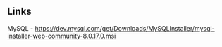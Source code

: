 
## Links
MySQL - https://dev.mysql.com/get/Downloads/MySQLInstaller/mysql-installer-web-community-8.0.17.0.msi
